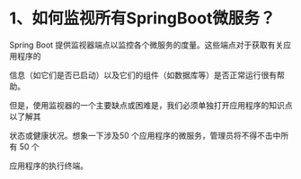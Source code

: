 # 1、如何监视所有SpringBoot微服务？

Spring Boot 提供监视器端点以监控各个微服务的度量。这些端点对于获取有关应用程序的

信息（如它们是否已启动）以及它们的组件（如数据库等）是否正常运行很有帮助。



但是，使用监视器的一个主要缺点或困难是，我们必须单独打开应用程序的知识点以了解其

状态或健康状况。想象一下涉及50 个应用程序的微服务，管理员将不得不击中所有 50 个

应用程序的执行终端。



